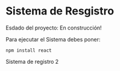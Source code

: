 <h1>Sistema de Resgistro</h1>

Esdado del proyecto: En construcción!

Para ejecutar el Sistema debes poner:

``` npm install react ```

Sistema de registro 2
